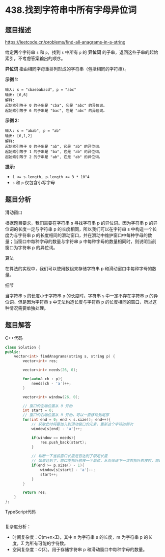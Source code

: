 # 438.找到字符串中所有字母异位词

## 题目描述 

https://leetcode.cn/problems/find-all-anagrams-in-a-string

给定两个字符串 `s` 和 `p`，找到 `s` 中所有 `p` 的 **异位词** 的子串，返回这些子串的起始索引。不考虑答案输出的顺序。

**异位词** 指由相同字母重排列形成的字符串（包括相同的字符串）。

 

**示例 1:**

```
输入: s = "cbaebabacd", p = "abc"
输出: [0,6]
解释:
起始索引等于 0 的子串是 "cba", 它是 "abc" 的异位词。
起始索引等于 6 的子串是 "bac", 它是 "abc" 的异位词。
```

 **示例 2:**

```
输入: s = "abab", p = "ab"
输出: [0,1,2]
解释:
起始索引等于 0 的子串是 "ab", 它是 "ab" 的异位词。
起始索引等于 1 的子串是 "ba", 它是 "ab" 的异位词。
起始索引等于 2 的子串是 "ab", 它是 "ab" 的异位词。
```

 

**提示:**

- `1 <= s.length, p.length <= 3 * 10^4`
- `s` 和 `p` 仅包含小写字母



## 题目分析

滑动窗口

根据题目要求，我们需要在字符串 s 寻找字符串 p 的异位词。因为字符串 p 的异位词的长度一定与字符串 p 的长度相同，所以我们可以在字符串 s 中构造一个长度为与字符串 p 的长度相同的滑动窗口，并在滑动中维护窗口中每种字母的数量；当窗口中每种字母的数量与字符串 p 中每种字母的数量相同时，则说明当前窗口为字符串 p 的异位词。

算法

在算法的实现中，我们可以使用数组来存储字符串 p 和滑动窗口中每种字母的数量。

细节

当字符串 s 的长度小于字符串 p 的长度时，字符串 s 中一定不存在字符串 p 的异位词。但是因为字符串 s 中无法构造长度与字符串 p 的长度相同的窗口，所以这种情况需要单独处理。



## 题目解答

C++代码

```c++
class Solution {
public:
    vector<int> findAnagrams(string s, string p) {
        vector<int> res;

        vector<int> needs(26, 0);

        for(auto& ch : p){
            needs[ch - 'a']++;
        }

        vector<int> window(26, 0);

        // 窗口的左端位置从 0 开始
        int start = 0;
        // 窗口的右端位置从 0 开始，可以一直移动到尾部
        for(int end = 0; end < s.size(); end++){
            // 获取此时将要加入到滑动窗口的元素，更新这个字符的频次
            window[s[end] - 'a']++;

            if(window == needs){
                res.push_back(start);
            }
            
            // 判断一下当前窗口长度是否达到了限定长度
            // 如果达到了，窗口左指针前移一个单位，从而保证下一次右指针右移时，窗口长度保持不变,
            if(end >= p.size() - 1){
                window[s[start] - 'a']--;
                start++;
            }
        }

        return res;
    }
};
```

TypeScript代码

```typescript

```

复杂度分析：

* 时间复杂度：*O*(m+n×Σ)，其中 n 为字符串 s 的长度，m 为字符串 p 的长度，Σ 为所有可能的字符数。
* 空间复杂度：*O*(Σ)。用于存储字符串 p 和滑动窗口中每种字母的数量。

